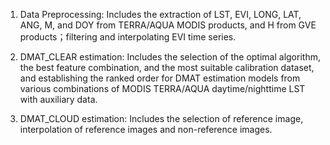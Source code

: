 1. Data Preprocessing: 
Includes the extraction of LST, EVI, LONG, LAT, ANG, M, and DOY from TERRA/AQUA MODIS products, and H from GVE products；filtering and interpolating EVI time series.

3. DMAT_CLEAR estimation:
Includes the selection of the optimal algorithm, the best feature combination, and the most suitable calibration dataset, and establishing the ranked order for DMAT estimation models from various combinations of MODIS TERRA/AQUA daytime/nighttime LST with auxiliary data.

5. DMAT_CLOUD estimation:
Includes the selection of reference image, interpolation of reference images and non-reference images.
